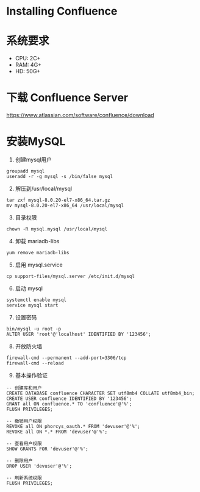 # Installing Confluence

# 系统要求
- CPU: 2C+
- RAM: 4G+
- HD: 50G+


# 下载 Confluence Server
https://www.atlassian.com/software/confluence/download


# 安装MySQL

1. 创建mysql用户
```
groupadd mysql
useradd -r -g mysql -s /bin/false mysql
```

2. 解压到/usr/local/mysql
```
tar zxf mysql-8.0.20-el7-x86_64.tar.gz
mv mysql-8.0.20-el7-x86_64 /usr/local/mysql
```

3. 目录权限
```
chown -R mysql.mysql /usr/local/mysql
```

4. 卸载 mariadb-libs
```
yum remove mariadb-libs
```

5. 启用 mysql.service
```
cp support-files/mysql.server /etc/init.d/mysql
```


6. 启动 mysql
```
systemctl enable mysql
service mysql start
```

7. 设置密码
```
bin/mysql -u root -p
ALTER USER 'root'@'localhost' IDENTIFIED BY '123456';
```

8. 开放防火墙
```
firewall-cmd --permanent --add-port=3306/tcp
firewall-cmd --reload
```

9. 基本操作验证
```
-- 创建库和用户
CREATE DATABASE confluence CHARACTER SET utf8mb4 COLLATE utf8mb4_bin;
CREATE USER confluence IDENTIFIED BY '123456';
GRANT all ON confluence.* TO 'confluence'@'%';
FLUSH PRIVILEGES;

-- 撤销用户权限
REVOKE all ON phorcys_oauth.* FROM 'devuser'@'%';
REVOKE all ON *.* FROM 'devuser'@'%';

-- 查看用户权限
SHOW GRANTS FOR 'devuser'@'%';

-- 删除用户
DROP USER 'devuser'@'%';

-- 刷新系统权限
FLUSH PRIVILEGES;
```



